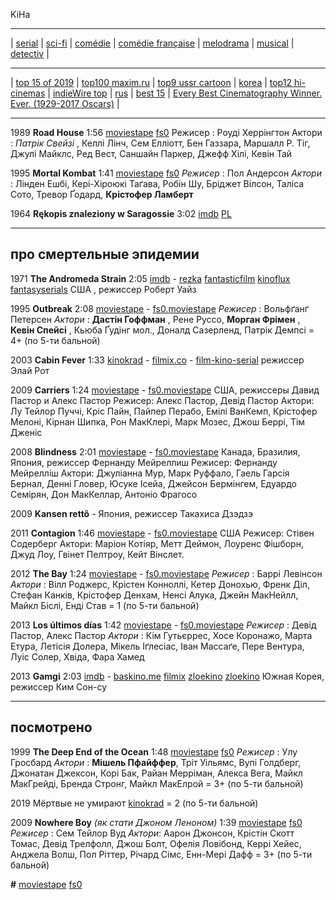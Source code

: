 KiHa

---

| [serial](./serial.md)
| [sci-fi](./sci-fi.md)
| [comédie](./comedie.md)
| [comédie française](./comedieF.md)
| [melodrama](./melodram.md)
| [musical](./musical.md)
| [detectiv](./detectiv.md)
|

---

| [top 15 of 2019](https://www.slashfilm.com/slashfilms-top-15-movies-of-2019/)
| [top100 maxim.ru](https://www.maximonline.ru/guide/cinema/_article/100-luchshih-komediy-vseh-vremen-i-narodov/)
| [top9 ussr cartoon](https://www.maximonline.ru/guide/cinema/_article/9-luchshikh-kukolnykh-sovetskikh-multfilmov/)
| [korea](https://www.maximonline.ru/guide/cinema/_article/south-korea-movies-best/)
| [top12 hi-cinemas](https://www.maximonline.ru/guide/cinema/_article/12-acceptable-hi-cinemas/)
| [indieWire top](https://www.maximonline.ru/guide/cinema/_article/indiewire-top-films/)
| [rus](https://www.maximonline.ru/guide/cinema/_article/good-russian-movies/)
| [best 15](https://www.maximonline.ru/guide/cinema/_article/bombed-great-films/)
| [Every Best Cinematography Winner. Ever. (1929-2017 Oscars)](https://youtu.be/qqvblRXwWVo)
|

---

1989 **Road House** 1:56
[moviestape](http://moviestape.net/katalog_filmiv/bojovyky/6613-pridorozhny-klub.html)
[fs0](http://fs0.moviestape.net/stream.php?name=films/Road.House.mp4)
Режисер : Роуді Херрінгтон
Актори : _Патрік Свейзі_ , Келлі Лінч, Сем Елліотт, Бен Газзара, Маршалл Р. Тіг, Джулі Майклс, Ред Вест, Саншайн Паркер, Джефф Хілі, Кевін Тай 

1995 **Mortal Kombat** 1:41
[moviestape](http://moviestape.net/katalog_filmiv/bojovyky/11451-mortal-kombat.html)
[fs0](http://fs0.moviestape.net/stream.php?name=films/Mortal.Kombat.mp4)
_Режисер_ : Пол Андерсон
_Актори_ : Лінден Ешбі, Кері-Хіроюкі Таґава, Робін Шу, Бріджет Вілсон, Таліса Сото, Тревор Ґодард, **Крістофер Ламберт**

1964 **Rękopis znaleziony w Saragossie** 3:02
[imdb](https://www.imdb.com/title/tt0059643/)
[PL](https://www.filmweb.pl/Rekopis.Znaleziony.W.Saragossie)

---

## про смертельные эпидемии

1971 **The Andromeda Strain** 2:05
[imdb](https://www.imdb.com/title/tt0066769/) -
[rezka](https://rezka.ag/films/fiction/16356-shtamm-andromeda-1971.html)
[fantasticfilm](http://fantasticfilm.ru/publ/fantasticheskie_filmy/shtamm_andromeda_1971/50-1-0-644)
[kinoflux](http://kinoflux.org/23645-shtamm-andromeda-1971-the-andromeda-strain.html)
[fantasyserials](http://fantasyserials.org/the-andromeda-strain-1971.php)
США , режиссер Роберт Уайз

1995 **Outbreak** 2:08
[moviestape](http://moviestape.net/katalog_filmiv/drama/2697-epidemija.html) -
[fs0.moviestape](http://fs0.moviestape.net/stream.php?name=films/Outbreak.mp4)
_Режисер_ : Вольфґанґ Петерсен
_Актори_ : **Дастін Гоффман** , Рене Руссо, **Морган Фрімен** , **Кевін Спейсі** , Кьюба Ґудінг мол., Доналд Сазерленд, Патрік Демпсі = 4+ (по 5-ти бальной)

2003 **Cabin Fever** 1:33
[kinokrad](https://kinokrad.co/268049-lihoradka.html) -
[filmix.co](https://filmix.co/uzhasy/16719-lihoradka-cabin-fever-2002.html) -
[film-kino-serial](http://film-kino-serial.biz/6943-lihoradka.html)
режиссер Элай Рот

2009 **Carriers** 1:24
[moviestape](http://moviestape.net/katalog_filmiv/drama/9048-zarazhennja.html) -
[fs0.moviestape](http://fs0.moviestape.net/stream.php?name=films/Carriers.mp4)
США, режиссеры Давид Пастор и Алекс Пастор
Режисер: Алекс Пастор, Девід Пастор
Актори: Лу Тейлор Пуччі, Кріс Пайн, Пайпер Перабо, Емілі ВанКемп, Крістофер Мелоні, Кірнан Шипка, Рон МакКлері, Марк Мозес, Джош Беррі, Тім Дженіс 

2008 **Blindness** 2:01
[moviestape](http://moviestape.net/katalog_filmiv/detektyv/5251-slipota.html) -
[fs0.moviestape](http://fs0.moviestape.net/stream.php?name=films/Blindness.mp4)
Канада, Бразилия, Япония, режиссер Фернанду Мейреллиш
Режисер: Фернанду Мейрелліш
Актори: Джуліанна Мур, Марк Руффало, Гаель Гарсія Бернал, Денні Гловер, Юсуке Ісейа, Джейсон Бермінгем, Едуардо Семірян, Дон МакКеллар, Антоніо Фрагосо 

2009 **Kansen rettô**
[]() -
[]()
Япония, режиссер Такахиса Дзэдзэ

2011 **Contagion** 1:46
[moviestape](http://moviestape.net/katalog_filmiv/drama/2242-zaraza.html) -
[fs0.moviestape](http://fs0.moviestape.net/stream.php?name=films/Contagion.mp4)
США
Режисер: Стівен Содерберг
Актори: Маріон Котіяр, Метт Деймон, Лоуренс Фішборн, Джуд Лоу, Гвінет Пелтроу, Кейт Вінслет. 

2012 **The Bay** 1:24
[moviestape](http://moviestape.net/katalog_filmiv/trylery/9851-zatoka.html) -
[fs0.moviestape](http://fs0.moviestape.net/stream.php?name=films/The.Bay.mp4)
_Режисер_ : Баррі Левінсон
_Актори_ : Вілл Роджерс, Крістен Конноллі, Кетер Донохью, Френк Діл, Стефан Канків, Крістофер Денхам, Ненсі Алука, Джейн МакНейлл, Майкл Біслі, Енді Став 
 = 1 (по 5-ти бальной)

2013 **Los últimos días** 1:42
[moviestape](http://moviestape.net/katalog_filmiv/prygody/7315-epidemija.html) -
[fs0.moviestape](http://fs0.moviestape.net/stream.php?name=films/Los.ultimos.dias.mp4)
_Режисер_ : Девід Пастор, Алекс Пастор
_Актори_ : Кім Гутьєррес, Хосе Коронажо, Марта Етура, Летісія Долера, Мікель Іґлесіас, Іван Массаґе, Пере Вентура, Луіс Солер, Хвіда, Фара Хамед 

2013 **Gamgi** 2:03
[imdb](https://www.imdb.com/title/tt2351310/) -
[baskino.me](http://baskino.me/films/dramy/8836-virus.html)
[filmix](https://filmix.co/dramy/79742-gripp-virus-the-flu-gamgi-2013.html)
[zloekino](https://zloekino.ru/movie/FluGamgi)
[zloekino](https://zloekino.ru/video/455919-Virus-Film)
Южная Корея, режиссер Ким Сон-су

---

## посмотрено

1999 **The Deep End of the Ocean** 1:48
[moviestape](http://moviestape.net/katalog_filmiv/drama/12740-u-bezodn-okeanu.html)
[fs0](http://fs0.moviestape.net/stream.php?name=films/The.Deep.End.of.the.Ocean.mp4)
_Режисер_ : Улу Гросбард
_Актори_ : **Мішель Пфайффер**, Тріт Уільямс, Вупі Голдберг, Джонатан Джексон, Корі Бак, Райан Мерріман, Алекса Вега, Майкл МакГрейді, Бренда Стронг, Майкл МакЕлрой = 3+ (по 5-ти бальной)

2019 Мёртвые не умирают [kinokrad](https://kinokrad.co/336301-mertvye-ne-umirayut.html) = 2 (по 5-ти бальной)

2009 **Nowhere Boy** _(як стати Джоном Леноном)_ 1:39
[moviestape](http://moviestape.net/katalog_filmiv/drama/1216-stati-dzhonom-lennonom.html)
[fs0](http://fs0.moviestape.net/stream.php?name=films/Nowhere.Boy.mp4)
_Режисер_ : Сем Тейлор Вуд
_Актори_: Аарон Джонсон, Крістін Скотт Томас, Девід Трелфолл, Джош Болт, Офелія Ловібонд, Керрі Хейес, Анджела Волш, Пол Ріттер, Річард Сімс, Енн-Мері Дафф
= 3+ (по 5-ти бальной)

 **#**
[moviestape]()
[fs0]()
